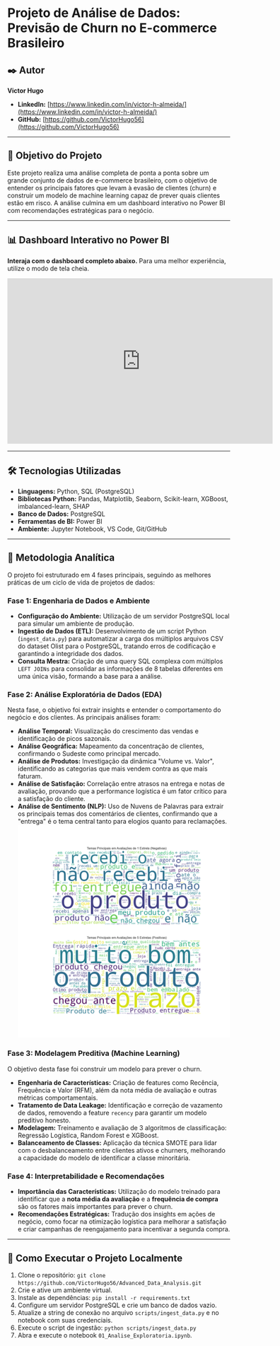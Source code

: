 # Projeto de Análise de Dados: Previsão de Churn no E-commerce Brasileiro

## ✒️ Autor
**Victor Hugo**
* **LinkedIn:** [https://www.linkedin.com/in/victor-h-almeida/](https://www.linkedin.com/in/victor-h-almeida/)
* **GitHub:** [https://github.com/VictorHugo56](https://github.com/VictorHugo56)

---

## 🎯 Objetivo do Projeto

Este projeto realiza uma análise completa de ponta a ponta sobre um grande conjunto de dados de e-commerce brasileiro, com o objetivo de entender os principais fatores que levam à evasão de clientes (churn) e construir um modelo de machine learning capaz de prever quais clientes estão em risco. A análise culmina em um dashboard interativo no Power BI com recomendações estratégicas para o negócio.

---

## 📊 Dashboard Interativo no Power BI

**Interaja com o dashboard completo abaixo.** Para uma melhor experiência, utilize o modo de tela cheia.

<iframe title="Dashboard_Olist" width="600" height="373.5" src="https://app.powerbi.com/view?r=eyJrIjoiNTc1ZjQ1NmMtNWQ2NS00NzBlLWIzYTktZDMwOGZkZjAyYjk3IiwidCI6IjRjNWJlOWYzLWFhYjYtNGQwOS04NmRjLTE4ODlkZTJlYzIxMCJ9" frameborder="0" allowFullScreen="true"></iframe>

---

## 🛠️ Tecnologias Utilizadas

* **Linguagens:** Python, SQL (PostgreSQL)
* **Bibliotecas Python:** Pandas, Matplotlib, Seaborn, Scikit-learn, XGBoost, imbalanced-learn, SHAP
* **Banco de Dados:** PostgreSQL
* **Ferramentas de BI:** Power BI
* **Ambiente:** Jupyter Notebook, VS Code, Git/GitHub

---

## 🔄 Metodologia Analítica

O projeto foi estruturado em 4 fases principais, seguindo as melhores práticas de um ciclo de vida de projetos de dados:

### Fase 1: Engenharia de Dados e Ambiente
* **Configuração do Ambiente:** Utilização de um servidor PostgreSQL local para simular um ambiente de produção.
* **Ingestão de Dados (ETL):** Desenvolvimento de um script Python (`ingest_data.py`) para automatizar a carga dos múltiplos arquivos CSV do dataset Olist para o PostgreSQL, tratando erros de codificação e garantindo a integridade dos dados.
* **Consulta Mestra:** Criação de uma query SQL complexa com múltiplos `LEFT JOINs` para consolidar as informações de 8 tabelas diferentes em uma única visão, formando a base para a análise.

### Fase 2: Análise Exploratória de Dados (EDA)
Nesta fase, o objetivo foi extrair insights e entender o comportamento do negócio e dos clientes. As principais análises foram:
* **Análise Temporal:** Visualização do crescimento das vendas e identificação de picos sazonais.
* **Análise Geográfica:** Mapeamento da concentração de clientes, confirmando o Sudeste como principal mercado.
* **Análise de Produtos:** Investigação da dinâmica "Volume vs. Valor", identificando as categorias que mais vendem contra as que mais faturam.
* **Análise de Satisfação:** Correlação entre atrasos na entrega e notas de avaliação, provando que a performance logística é um fator crítico para a satisfação do cliente.
* **Análise de Sentimento (NLP):** Uso de Nuvens de Palavras para extrair os principais temas dos comentários de clientes, confirmando que a "entrega" é o tema central tanto para elogios quanto para reclamações.
![alt text](notebooks/nuvens_de_palavras_avaliacoes.png)

### Fase 3: Modelagem Preditiva (Machine Learning)
O objetivo desta fase foi construir um modelo para prever o churn.
* **Engenharia de Características:** Criação de features como Recência, Frequência e Valor (RFM), além da nota média de avaliação e outras métricas comportamentais.
* **Tratamento de Data Leakage:** Identificação e correção de vazamento de dados, removendo a feature `recency` para garantir um modelo preditivo honesto.
* **Modelagem:** Treinamento e avaliação de 3 algoritmos de classificação: Regressão Logística, Random Forest e XGBoost.
* **Balanceamento de Classes:** Aplicação da técnica SMOTE para lidar com o desbalanceamento entre clientes ativos e churners, melhorando a capacidade do modelo de identificar a classe minoritária.

### Fase 4: Interpretabilidade e Recomendações
* **Importância das Características:** Utilização do modelo treinado para identificar que a **nota média da avaliação** e a **frequência de compra** são os fatores mais importantes para prever o churn.
* **Recomendações Estratégicas:** Tradução dos insights em ações de negócio, como focar na otimização logística para melhorar a satisfação e criar campanhas de reengajamento para incentivar a segunda compra.

---

## 🚀 Como Executar o Projeto Localmente

1. Clone o repositório: `git clone https://github.com/VictorHugo56/Advanced_Data_Analysis.git`
2. Crie e ative um ambiente virtual.
3. Instale as dependências: `pip install -r requirements.txt`
4. Configure um servidor PostgreSQL e crie um banco de dados vazio.
5. Atualize a string de conexão no arquivo `scripts/ingest_data.py` e no notebook com suas credenciais.
6. Execute o script de ingestão: `python scripts/ingest_data.py`
7. Abra e execute o notebook `01_Analise_Exploratoria.ipynb`.